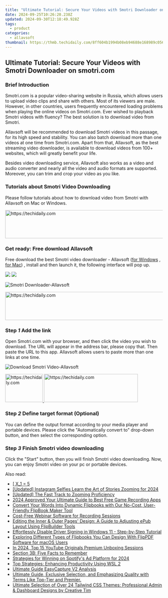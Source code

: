 ```yaml
---
title: "Ultimate Tutorial: Secure Your Videos with Smotri Downloader on smotri.com"
date: 2024-09-25T10:26:20.238Z
updated: 2024-09-30T12:18:49.928Z
tags:
  - product
categories:
  - allavsoft
thumbnail: https://thmb.techidaily.com/8ff604b1994b08eb94688e168989c0566c68ac5579a7ef54ad52cac70e587e21.jpg
---
```


## Ultimate Tutorial: Secure Your Videos with Smotri Downloader on smotri.com

### Brief Introduction

Smotri.com is a popular video-sharing website in Russia, which allows users to upload video clips and share with others. Most of its viewers are male. However, in other countries, users frequently encountered loading problems when playing the online videos on Smotri.com. Ever wished to playback Smotri videos with fluency? The best solution is to download video from Smotri.

Allavsoft will be recommended to download Smotri videos in this passage, for its high speed and stability. You can also batch download more than one videos at one time from Smotri.com. Apart from that, Allavsoft, as the best streaming video downloader, is available to download videos from 100+ websites, which will greatly benefit your life.

Besides video downloading service, Allavsoft also works as a video and audio converter and nearly all the video and audio formats are supported. Moreover, you can trim and crop your video as you like.

### Tutorials about Smotri Video Downloading

Please follow tutorials about how to download video from Smotri with Allavsoft on Mac or Windows.

<!-- affiliate ads begin -->
<a href="https://appsumo.8odi.net/c/5597632/2151864/7443" target="_top" id="2151864">
  <img src="//a.impactradius-go.com/display-ad/7443-2151864" border="0" alt="https://techidaily.com" width="600" height="90"/>
</a>
<img height="0" width="0" src="https://appsumo.8odi.net/i/5597632/2151864/7443" style="position:absolute;visibility:hidden;" border="0" />
<!-- affiliate ads end -->

### Get ready: Free download Allavsoft

Free download the best Smotri video downloader - Allavsoft ([for Windows](https://tools.techidaily.com/allavsoft/products/) , [for Mac](https://tools.techidaily.com/allavsoft/products/)) , install and then launch it, the following interface will pop up.

[![](https://www.allavsoft.com/how-to/../images/how-to/free-download-win.jpg)](https://tools.techidaily.com/allavsoft/products/) [![](https://www.allavsoft.com/how-to/../images/how-to/free-download-mac.jpg)](https://tools.techidaily.com/allavsoft/products/)

![Smotri Downloader-Allavsoft](https://www.allavsoft.com/how-to/../images/allavsoft/screen-shot-600.jpg)

<!-- affiliate ads begin -->
<a href="https://aligracehair.sjv.io/c/5597632/2135419/19272" target="_top" id="2135419">
  <img src="//a.impactradius-go.com/display-ad/19272-2135419" border="0" alt="https://techidaily.com" width="728" height="90"/>
</a>
<img height="0" width="0" src="https://aligracehair.sjv.io/i/5597632/2135419/19272" style="position:absolute;visibility:hidden;" border="0" />
<!-- affiliate ads end -->

### Step _1_ Add the link

Open Smotri.com with your browser, and then click the video you wish to download. The URL will appear in the address bar, please copy that. Then paste the URL to this app. Allavsoft allows users to paste more than one links at one time.

![Download Smotri Video-Allavsoft](https://www.allavsoft.com/how-to/../images/how-to/smotri-downloader/download-from-smotri.jpg)

<!-- affiliate ads begin -->
<a href="https://bluettifr.pxf.io/c/5597632/2145079/17095" target="_top" id="2145079">
  <img src="//a.impactradius-go.com/display-ad/17095-2145079" border="0" alt="https://techidaily.com" width="120" height="90"/>
</a>
<img height="0" width="0" src="https://bluettifr.pxf.io/i/5597632/2145079/17095" style="position:absolute;visibility:hidden;" border="0" />
<!-- affiliate ads end -->

<!-- affiliate ads begin -->
<a href="https://aligracehair.sjv.io/c/5597632/1997657/19272" target="_top" id="1997657">
  <img src="//a.impactradius-go.com/display-ad/19272-1997657" border="0" alt="https://techidaily.com" width="300" height="90"/>
</a>
<img height="0" width="0" src="https://aligracehair.sjv.io/i/5597632/1997657/19272" style="position:absolute;visibility:hidden;" border="0" />
<!-- affiliate ads end -->

### Step _2_ Define target format (Optional)

You can define the output format according to your media player and portable devices. Please click the "Automatically convert to" drop-down button, and then select the corresponding option.

### Step _3_ Finish Smotri video downloading

Click the "Start" button, then you will finish Smotri video downloading. Now, you can enjoy Smotri video on your pc or portable devices.

<ins class="adsbygoogle"
     style="display:block"
     data-ad-format="autorelaxed"
     data-ad-client="ca-pub-7571918770474297"
     data-ad-slot="1223367746"></ins>

<ins class="adsbygoogle"
     style="display:block"
     data-ad-client="ca-pub-7571918770474297"
     data-ad-slot="8358498916"
     data-ad-format="auto"
     data-full-width-responsive="true"></ins>

<span class="atpl-alsoreadstyle">Also read:</span>
<div><ul>
<li><a href="https://fox-sure.techidaily.com/x1-5/"><u> [ X_1 = 5 </u></a></li>
<li><a href="https://instagram-clips.techidaily.com/updated-instagram-selfies-learn-the-art-of-stories-zooming-for-2024/"><u>[Updated] Instagram Selfies Learn the Art of Stories Zooming for 2024</u></a></li>
<li><a href="https://some-guidance.techidaily.com/updated-the-fast-track-to-zooming-proficiency/"><u>[Updated] The Fast Track to Zooming Proficiency</u></a></li>
<li><a href="https://screen-video-capture.techidaily.com/2024-approved-your-ultimate-guide-to-best-free-game-recording-apps/"><u>2024 Approved Your Ultimate Guide to Best Free Game Recording Apps</u></a></li>
<li><a href="https://fox-sure.techidaily.com/convert-your-words-into-dynamic-flipbooks-with-our-no-cost-user-friendly-flipbook-maker-tool/"><u>Convert Your Words Into Dynamic Flipbooks with Our No-Cost, User-Friendly FlipBook Maker Tool</u></a></li>
<li><a href="https://screen-recording.techidaily.com/cost-free-webinar-software-for-recording-sessions/"><u>Cost-Free Webinar Software for Recording Sessions</u></a></li>
<li><a href="https://fox-sure.techidaily.com/editing-the-inner-and-outer-pages-design-a-guide-to-adjusting-epub-layout-using-flipbuilder-tools/"><u>Editing the Inner & Outer Pages' Design: A Guide to Adjusting ePub Layout Using FlipBuilder Tools</u></a></li>
<li><a href="https://techno-recovery.techidaily.com/effortlessly-disable-driver-signing-in-windows-11-step-by-step-tutorial/"><u>Effortlessly Disable Driver Signing in Windows 11 - Step-by-Step Tutorial</u></a></li>
<li><a href="https://fox-sure.techidaily.com/exploring-different-types-of-flipbooks-you-can-design-with-flippdf-software-for-macos-users/"><u>Exploring Different Types of Flipbooks You Can Design With FlipPDF Software for macOS Users</u></a></li>
<li><a href="https://some-guidance.techidaily.com/in-2024-top-15-youtube-originals-premium-unboxing-sessions/"><u>In 2024, Top 15 YouTube Originals Premium Unboxing Sessions</u></a></li>
<li><a href="https://fox-sure.techidaily.com/section-3b-five-facts-to-remember/"><u>Section 3B: Five Facts to Remember</u></a></li>
<li><a href="https://fox-boxes.techidaily.com/strategies-for-winning-on-spotifys-ad-platform-for-2024/"><u>Strategies for Winning on Spotify's Ad Platform for 2024</u></a></li>
<li><a href="https://win11-tips.techidaily.com/top-strategies-enhancing-productivity-using-wsl-2/"><u>Top Strategies: Enhancing Productivity Using WSL 2</u></a></li>
<li><a href="https://desktop-recording.techidaily.com/ultimate-guide-easycapture-v2-analysis/"><u>Ultimate Guide EasyCapture V2 Analysis</u></a></li>
<li><a href="https://fox-sure.techidaily.com/ultimate-guide-exclusive-selection-and-emphasizing-quality-with-terms-like-top-tier-and-premier/"><u>Ultimate Guide, Exclusive Selection, and Emphasizing Quality with Terms Like Top-Tier and Premier.</u></a></li>
<li><a href="https://fox-sure.techidaily.com/ultimate-selection-of-over-24-tailwind-css-themes-professional-admin-and-dashboard-designs-by-creative-tim/"><u>Ultimate Selection of Over 24 Tailwind CSS Themes: Professional Admin & Dashboard Designs by Creative Tim</u></a></li>
</ul></div>

